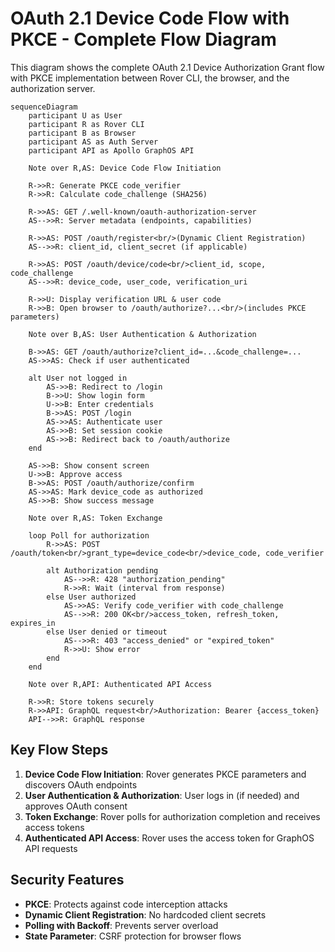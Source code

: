# OAuth 2.1 Device Code Flow with PKCE - Complete Flow Diagram

This diagram shows the complete OAuth 2.1 Device Authorization Grant flow with PKCE implementation between Rover CLI, the browser, and the authorization server.

```mermaid
sequenceDiagram
    participant U as User
    participant R as Rover CLI
    participant B as Browser
    participant AS as Auth Server
    participant API as Apollo GraphOS API

    Note over R,AS: Device Code Flow Initiation
    
    R->>R: Generate PKCE code_verifier
    R->>R: Calculate code_challenge (SHA256)
    
    R->>AS: GET /.well-known/oauth-authorization-server
    AS-->>R: Server metadata (endpoints, capabilities)
    
    R->>AS: POST /oauth/register<br/>(Dynamic Client Registration)
    AS-->>R: client_id, client_secret (if applicable)
    
    R->>AS: POST /oauth/device/code<br/>client_id, scope, code_challenge
    AS-->>R: device_code, user_code, verification_uri
    
    R->>U: Display verification URL & user code
    R->>B: Open browser to /oauth/authorize?...<br/>(includes PKCE parameters)
    
    Note over B,AS: User Authentication & Authorization
    
    B->>AS: GET /oauth/authorize?client_id=...&code_challenge=...
    AS->>AS: Check if user authenticated
    
    alt User not logged in
        AS->>B: Redirect to /login
        B->>U: Show login form
        U->>B: Enter credentials
        B->>AS: POST /login
        AS->>AS: Authenticate user
        AS->>B: Set session cookie
        AS->>B: Redirect back to /oauth/authorize
    end
    
    AS->>B: Show consent screen
    U->>B: Approve access
    B->>AS: POST /oauth/authorize/confirm
    AS->>AS: Mark device_code as authorized
    AS->>B: Show success message
    
    Note over R,AS: Token Exchange
    
    loop Poll for authorization
        R->>AS: POST /oauth/token<br/>grant_type=device_code<br/>device_code, code_verifier
        
        alt Authorization pending
            AS-->>R: 428 "authorization_pending"
            R->>R: Wait (interval from response)
        else User authorized
            AS->>AS: Verify code_verifier with code_challenge
            AS-->>R: 200 OK<br/>access_token, refresh_token, expires_in
        else User denied or timeout
            AS-->>R: 403 "access_denied" or "expired_token"
            R->>U: Show error
        end
    end
    
    Note over R,API: Authenticated API Access
    
    R->>R: Store tokens securely
    R->>API: GraphQL request<br/>Authorization: Bearer {access_token}
    API-->>R: GraphQL response
```

## Key Flow Steps

1. **Device Code Flow Initiation**: Rover generates PKCE parameters and discovers OAuth endpoints
2. **User Authentication & Authorization**: User logs in (if needed) and approves OAuth consent
3. **Token Exchange**: Rover polls for authorization completion and receives access tokens
4. **Authenticated API Access**: Rover uses the access token for GraphOS API requests

## Security Features

- **PKCE**: Protects against code interception attacks
- **Dynamic Client Registration**: No hardcoded client secrets
- **Polling with Backoff**: Prevents server overload
- **State Parameter**: CSRF protection for browser flows